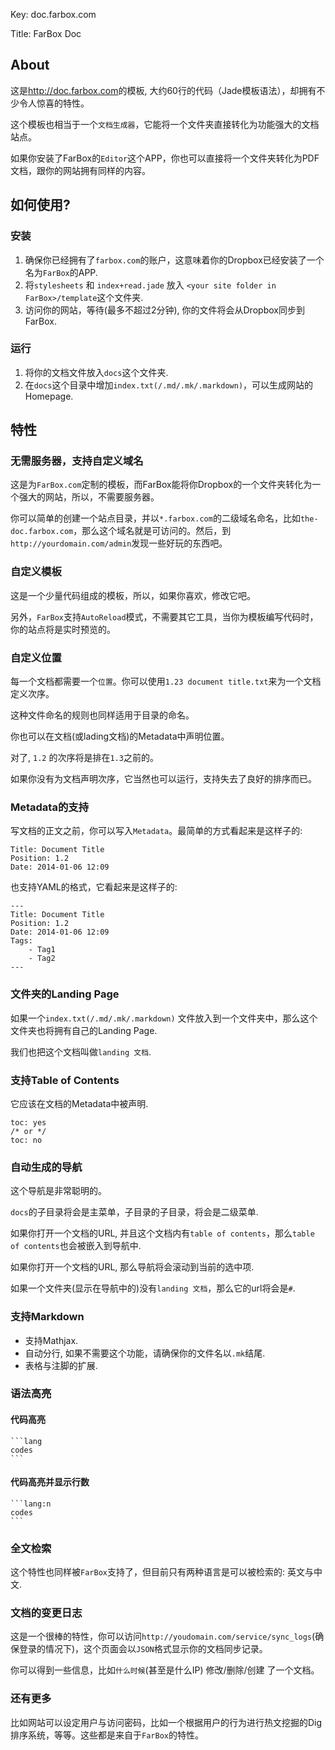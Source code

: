 Key: doc.farbox.com

Title: FarBox Doc

## About


这是<http://doc.farbox.com>的模板, 大约60行的代码（Jade模板语法），却拥有不少令人惊喜的特性。

这个模板也相当于一个`文档生成器`，它能将一个文件夹直接转化为功能强大的文档站点。

如果你安装了FarBox的`Editor`这个APP，你也可以直接将一个文件夹转化为PDF文档，跟你的网站拥有同样的内容。


## 如何使用?

### 安装

1. 确保你已经拥有了`farbox.com`的账户，这意味着你的Dropbox已经安装了一个名为`FarBox`的APP.
2. 将`stylesheets` 和 `index+read.jade` 放入 `<your site folder in FarBox>/template`这个文件夹.
3. 访问你的网站，等待(最多不超过2分钟), 你的文件将会从Dropbox同步到FarBox.

### 运行

1. 将你的文档文件放入`docs`这个文件夹.
2. 在`docs`这个目录中增加`index.txt(/.md/.mk/.markdown)`，可以生成网站的Homepage.


## 特性

### 无需服务器，支持自定义域名

这是为`FarBox.com`定制的模板，而FarBox能将你Dropbox的一个文件夹转化为一个强大的网站，所以，不需要服务器。

你可以简单的创建一个站点目录，并以`*.farbox.com`的二级域名命名，比如`the-doc.farbox.com`，那么这个域名就是可访问的。然后，到`http://yourdomain.com/admin`发现一些好玩的东西吧。



### 自定义模板

这是一个少量代码组成的模板，所以，如果你喜欢，修改它吧。

另外，`FarBox`支持`AutoReload`模式，不需要其它工具，当你为模板编写代码时，你的站点将是实时预览的。


### 自定义位置

每一个文档都需要一个`位置`。你可以使用`1.23 document title.txt`来为一个文档定义次序。

这种文件命名的规则也同样适用于目录的命名。

你也可以在文档(或lading文档)的Metadata中声明位置。

对了, `1.2` 的次序将是排在`1.3`之前的。

如果你没有为文档声明次序，它当然也可以运行，支持失去了良好的排序而已。



### Metadata的支持

写文档的正文之前，你可以写入`Metadata`。最简单的方式看起来是这样子的:


```
Title: Document Title
Position: 1.2
Date: 2014-01-06 12:09
```

也支持YAML的格式，它看起来是这样子的:

```
---
Title: Document Title
Position: 1.2
Date: 2014-01-06 12:09
Tags:
    - Tag1
    - Tag2
---
```



### 文件夹的Landing Page

如果一个`index.txt(/.md/.mk/.markdown)` 文件放入到一个文件夹中，那么这个文件夹也将拥有自己的Landing Page.

我们也把这个文档叫做`landing 文档`.



### 支持Table of Contents

它应该在文档的Metadata中被声明.

```
toc: yes
/* or */
toc: no
```


### 自动生成的导航

这个导航是非常聪明的。

`docs`的子目录将会是主菜单，子目录的子目录，将会是二级菜单.

如果你打开一个文档的URL, 并且这个文档内有`table of contents`，那么`table of contents`也会被嵌入到导航中.

如果你打开一个文档的URL, 那么导航将会滚动到当前的选中项.

如果一个文件夹(显示在导航中的)没有`landing 文档`，那么它的url将会是`#`.


### 支持Markdown

- 支持Mathjax.
- 自动分行, 如果不需要这个功能，请确保你的文件名以`.mk`结尾.
- 表格与注脚的扩展.


### 语法高亮

#### 代码高亮


    ```lang
    codes
    ```

#### 代码高亮并显示行数


    ```lang:n
    codes
    ```


### 全文检索

这个特性也同样被`FarBox`支持了，但目前只有两种语言是可以被检索的: 英文与中文.


### 文档的变更日志

这是一个很棒的特性，你可以访问`http://youdomain.com/service/sync_logs`(确保登录的情况下)，这个页面会以`JSON`格式显示你的文档同步记录。

你可以得到一些信息，比如`什么时候`(甚至是什么IP) 修改/删除/创建 了一个文档。

### 还有更多

比如网站可以设定用户与访问密码，比如一个根据用户的行为进行热文挖掘的Dig排序系统，等等。这些都是来自于`FarBox`的特性。


